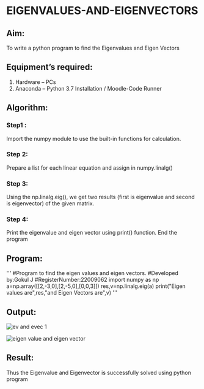 # EIGENVALUES-AND-EIGENVECTORS
## Aim:
To write a python program to find the Eigenvalues and Eigen Vectors
## Equipment’s required:
1. 	Hardware – PCs
2. 	Anaconda – Python 3.7 Installation / Moodle-Code Runner
## Algorithm:
### Step1 : 
Import the numpy module to use the built-in functions for calculation.
### Step 2:
Prepare a list for each linear equation and assign in numpy.linalg()
### Step 3:
Using the np.linalg.eig(),  we get two results (first is eigenvalue and second is eigenvector) of the given matrix.
### Step 4:
Print the eigenvalue and eigen vector using print() function. End the program

## Program:
'''
#Program to find the eigen values and eigen vectors.
#Developed by:Gokul J 
#RegisterNumber:22009062
import numpy as np
a=np.array([[2,-3,0],[2,-5,0],[0,0,3]])
res,v=np.linalg.eig(a)
print("Eigen values are",res,"and Eigen Vectors are",v)
'''
## Output:
![ev and evec  1](https://user-images.githubusercontent.com/121165938/214515632-1d8830c8-2073-4768-86ea-c3c89bceba0b.png)

![eigen value and eigen vector](https://user-images.githubusercontent.com/121165938/214515122-caa66c3d-801b-49c0-8d99-97649301925d.png)

## Result:
Thus the Eigenvalue and Eigenvector is successfully solved using python program
